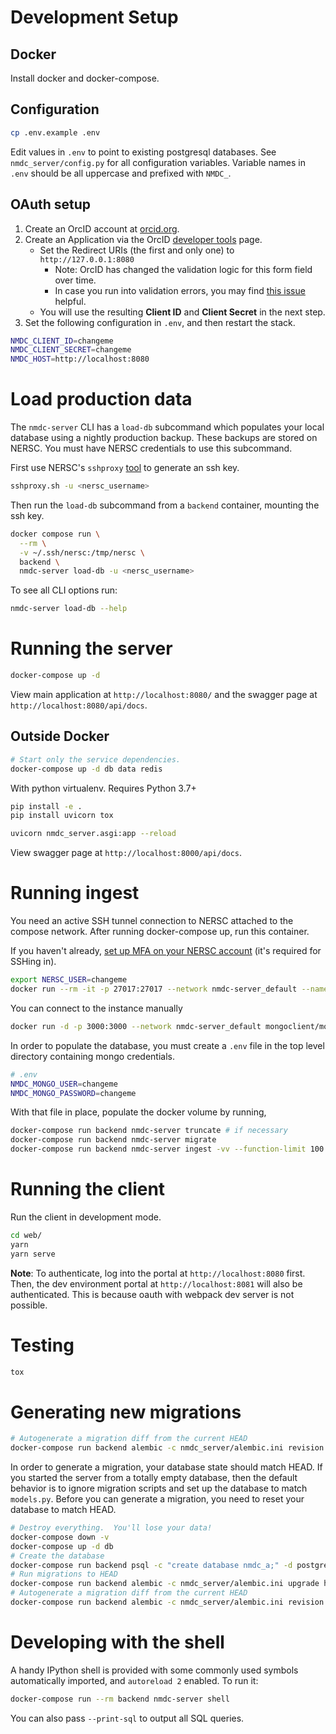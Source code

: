 # Development Setup

## Docker

Install docker and docker-compose.

## Configuration

```bash
cp .env.example .env
```

Edit values in `.env` to point to existing postgresql databases. See `nmdc_server/config.py` for all configuration variables.  Variable names in `.env` should be all uppercase and prefixed with `NMDC_`.

## OAuth setup

1. Create an OrcID account at [orcid.org](https://orcid.org).
1. Create an Application via the OrcID [developer tools](https://orcid.org/developer-tools) page.
    - Set the Redirect URIs (the first and only one) to `http://127.0.0.1:8080`
        - Note: OrcID has changed the validation logic for this form field over time.
        - In case you run into validation errors, you may find [this issue](https://github.com/microbiomedata/nmdc-server/issues/1041) helpful.
    - You will use the resulting **Client ID** and **Client Secret** in the next step.
1. Set the following configuration in `.env`, and then restart the stack.

```bash
NMDC_CLIENT_ID=changeme
NMDC_CLIENT_SECRET=changeme
NMDC_HOST=http://localhost:8080
```

# Load production data

The `nmdc-server` CLI has a `load-db` subcommand which populates your local database using a nightly production backup. These backups are stored on NERSC. You must have NERSC credentials to use this subcommand.

First use NERSC's `sshproxy` [tool](https://docs.nersc.gov/connect/mfa/#sshproxy) to generate an ssh key.

```bash
sshproxy.sh -u <nersc_username>
```

Then run the `load-db` subcommand from a `backend` container, mounting the ssh key.

```bash
docker compose run \
  --rm \
  -v ~/.ssh/nersc:/tmp/nersc \
  backend \
  nmdc-server load-db -u <nersc_username>
```

To see all CLI options run:

```bash
nmdc-server load-db --help
```

# Running the server

```bash
docker-compose up -d
```

View main application at `http://localhost:8080/` and the swagger page at `http://localhost:8080/api/docs`.



## Outside Docker

```bash
# Start only the service dependencies.
docker-compose up -d db data redis
```

With python virtualenv. Requires Python 3.7+

```bash
pip install -e .
pip install uvicorn tox

uvicorn nmdc_server.asgi:app --reload
```

View swagger page at `http://localhost:8000/api/docs`.



# Running ingest

You need an active SSH tunnel connection to NERSC attached to the compose network.  After running docker-compose up, run this container.

If you haven't already, [set up MFA on your NERSC account](https://docs.nersc.gov/connect/mfa/) (it's required for SSHing in).

```bash
export NERSC_USER=changeme
docker run --rm -it -p 27017:27017 --network nmdc-server_default --name tunnel kroniak/ssh-client ssh -o StrictHostKeyChecking=no -L 0.0.0.0:27017:mongo-loadbalancer.nmdc.production.svc.spin.nersc.org:27017 $NERSC_USER@dtn01.nersc.gov '/bin/bash -c "while [[ 1 ]]; do echo heartbeat; sleep 300; done"'
```

You can connect to the instance manually

```bash
docker run -d -p 3000:3000 --network nmdc-server_default mongoclient/mongoclient
```

In order to populate the database, you must create a `.env` file in the top
level directory containing mongo credentials.

```bash
# .env
NMDC_MONGO_USER=changeme
NMDC_MONGO_PASSWORD=changeme
```

With that file in place, populate the docker volume by running,

```bash
docker-compose run backend nmdc-server truncate # if necessary
docker-compose run backend nmdc-server migrate
docker-compose run backend nmdc-server ingest -vv --function-limit 100
```

# Running the client

Run the client in development mode.

``` bash
cd web/
yarn
yarn serve
```

**Note**: To authenticate, log into the portal at `http://localhost:8080` first.  Then, the dev environment portal at `http://localhost:8081` will also be authenticated.  This is because oauth with webpack dev server is not possible.

# Testing

```bash
tox
```

# Generating new migrations

```bash
# Autogenerate a migration diff from the current HEAD
docker-compose run backend alembic -c nmdc_server/alembic.ini revision --autogenerate
```

In order to generate a migration, your database state should match HEAD.  If you started the server from a totally empty database, then the default behavior is to ignore migration scripts and set up the database to match `models.py`.  Before you can generate a migration, you need to reset your database to match HEAD.

```bash
# Destroy everything.  You'll lose your data!
docker-compose down -v
docker-compose up -d db
# Create the database
docker-compose run backend psql -c "create database nmdc_a;" -d postgres
# Run migrations to HEAD
docker-compose run backend alembic -c nmdc_server/alembic.ini upgrade head
# Autogenerate a migration diff from the current HEAD
docker-compose run backend alembic -c nmdc_server/alembic.ini revision --autogenerate
```

# Developing with the shell

A handy IPython shell is provided with some commonly used symbols automatically
imported, and `autoreload 2` enabled. To run it:

```bash
docker-compose run --rm backend nmdc-server shell
```

You can also pass `--print-sql` to output all SQL queries.
